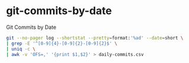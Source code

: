# git-commits-by-date
Git Commits by Date

```bash
git --no-pager log --shortstat --pretty=format:'%ad' --date=short \
| grep -E '^[0-9]{4}-[0-9]{2}-[0-9]{2}$' \
| uniq -c \
| awk -v 'OFS=,' '{print $1,$2}' > daily-commits.csv
```
